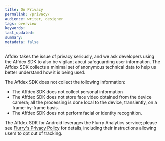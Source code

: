 ```yaml
---
title: On Privacy
permalink: /privacy/
audience: writer, designer
tags: overview
keywords: 
last_updated: 
summary: 
metadata: false
---  
```



Affdex takes the issue of privacy seriously, and we ask developers using the Affdex SDK to also be vigilant about safeguarding user information. The Affdex SDK collects a minimal set of anonymous technical data to help us better understand how it is being used.

The Affdex SDK does not collect the following information:

* The Affdex SDK does not collect personal information
* The Affdex SDK does not store face video obtained from the device camera; all the processing is done local to the device, transiently, on a frame-by-frame basis.
* The Affdex SDK does not perform facial or identity recognition.

The Affdex SDK for Android leverages the Flurry Analytics service; please see <a href=http://www.flurry.com/legal-privacy/privacy-policy target=_blank>Flurry's Privacy Policy</a> for details, including their instructions allowing users to opt out of tracking.
